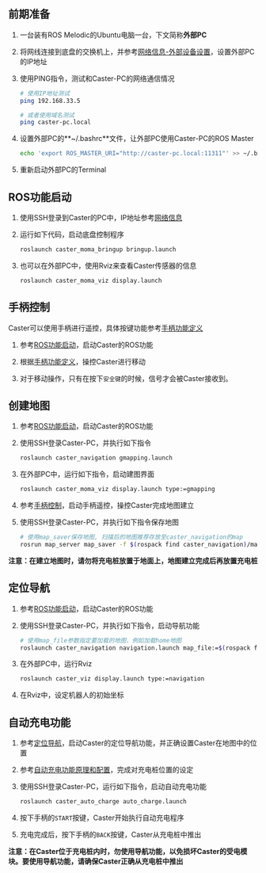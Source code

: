 ## 前期准备

1. 一台装有ROS Melodic的Ubuntu电脑一台，下文简称**外部PC**

2. 将网线连接到底盘的交换机上，并参考[网络信息-外部设备设置](network_info.md#外部设备设置)，设置外部PC的IP地址

3. 使用PING指令，测试和Caster-PC的网络通信情况

   ```bash
   # 使用IP地址测试
   ping 192.168.33.5
   
   # 或者使用域名测试
   ping caster-pc.local
   ```

4. 设置外部PC的**~/.bashrc**文件，让外部PC使用Caster-PC的ROS Master

   ```bash
   echo 'export ROS_MASTER_URI="http://caster-pc.local:11311"' >> ~/.bashrc
   ```

5. 重新启动外部PC的Terminal

## ROS功能启动

1. 使用SSH登录到Caster的PC中，IP地址参考[网络信息](network_info.md)

2. 运行如下代码，启动底盘控制程序

   ```bash
   roslaunch caster_moma_bringup bringup.launch
   ```

3. 也可以在外部PC中，使用Rviz来查看Caster传感器的信息

   ```bash
   roslaunch caster_moma_viz display.launch
   ```

## 手柄控制

Caster可以使用手柄进行遥控，具体按键功能参考[手柄功能定义](joystick_description.md)

1. 参考[ROS功能启动](quick_start.md#ROS功能启动)，启动Caster的ROS功能

2. 根据[手柄功能定义](joystick_description.md)，操控Caster进行移动

3. 对于移动操作，只有在按下`安全键`的时候，信号才会被Caster接收到。

## 创建地图

1. 参考[ROS功能启动](quick_start.md#ROS功能启动)，启动Caster的ROS功能

2. 使用SSH登录Caster-PC，并执行如下指令

   ```bash
   roslaunch caster_navigation gmapping.launch
   ```

3. 在外部PC中，运行如下指令，启动建图界面

   ```bash
   roslaunch caster_moma_viz display.launch type:=gmapping
   ```

4. 参考[手柄控制](quick_start.md#手柄控制)，启动手柄遥控，操控Caster完成地图建立

5. 使用SSH登录Caster-PC，并执行如下指令保存地图

   ```bash
   # 使用map_saver保存地图, 扫描后的地图推荐存放至caster_navigation的map
   rosrun map_server map_saver -f $(rospack find caster_navigation)/map/[地图名称]
   ```

**注意：在建立地图时，请勿将充电桩放置于地面上，地图建立完成后再放置充电桩**

## 定位导航

1. 参考[ROS功能启动](quick_start.md#ROS功能启动)，启动Caster的ROS功能

2. 使用SSH登录Caster-PC，并执行如下指令，启动导航功能

   ```bash
   # 使用map_file参数指定要加载的地图，例如加载home地图
   roslaunch caster_navigation navigation.launch map_file:=$(rospack find caster_base)/map/home.yaml
   ```

3. 在外部PC中，运行Rviz

   ```bash
   roslaunch caster_viz display.launch type:=navigation
   ```

4. 在Rviz中，设定机器人的初始坐标

## 自动充电功能

1. 参考[定位导航](quick_start.md#定位导航)，启动Caster的定位导航功能，并正确设置Caster在地图中的位置

2. 参考[自动充电功能原理和配置](auto_charge_description.md#参数配置)，完成对充电桩位置的设定

3. 使用SSH登录Caster-PC，运行如下指令，启动自动充电功能

   ```bash
   roslaunch caster_auto_charge auto_charge.launch
   ```

4. 按下手柄的`START`按键，Caster开始执行自动充电程序

5. 充电完成后，按下手柄的`BACK`按键，Caster从充电桩中推出

**注意：在Caster位于充电桩内时，勿使用导航功能，以免损坏Caster的受电模块。要使用导航功能，请确保Caster正确从充电桩中推出**